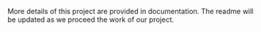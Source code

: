 More details of this project are provided in documentation. The readme will be updated as we proceed the work of our project.
